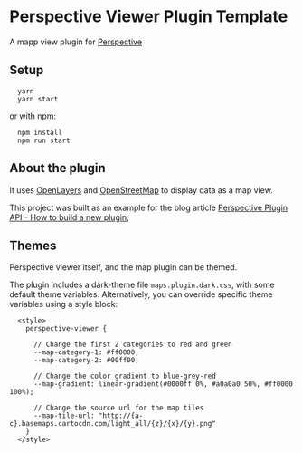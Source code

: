 # Perspective Viewer Plugin Template

A mapp view plugin for [Perspective](https://github.com/jpmorganchase/perspective)

## Setup

```
  yarn
  yarn start
```

or with npm:

```
  npm install
  npm run start
```

## About the plugin

It uses [OpenLayers](https://openlayers.org/) and [OpenStreetMap](https://www.openstreetmap.org/#map=13/51.1366/-3.6823) to display data as a map view.

This project was built as an example for the blog article [Perspective Plugin API - How to build a new plugin](https://blog.scottlogic.com/2019/04/23/perspective-plugin-api-how-to-build-a-new-plugin.html);

## Themes

Perspective viewer itself, and the map plugin can be themed.

The plugin includes a dark-theme file `maps.plugin.dark.css`, with some default theme variables. Alternatively, you can override specific theme variables using a style block:

```
  <style>
    perspective-viewer {

      // Change the first 2 categories to red and green
      --map-category-1: #ff0000;
      --map-category-2: #00ff00;

      // Change the color gradient to blue-grey-red
      --map-gradient: linear-gradient(#0000ff 0%, #a0a0a0 50%, #ff0000 100%);

      // Change the source url for the map tiles
      --map-tile-url: "http://{a-c}.basemaps.cartocdn.com/light_all/{z}/{x}/{y}.png"
    }
  </style>
```
